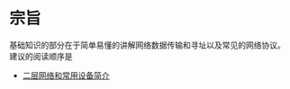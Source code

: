 # 宗旨

基础知识的部分在于简单易懂的讲解网络数据传输和寻址以及常见的网络协议。
建议的阅读顺序是

* [二层网络和常用设备简介](%E4%BA%8C%E5%B1%82%E7%BD%91%E7%BB%9C%E5%92%8C%E5%B8%B8%E7%94%A8%E8%AE%BE%E5%A4%87%E7%AE%80%E4%BB%8B)